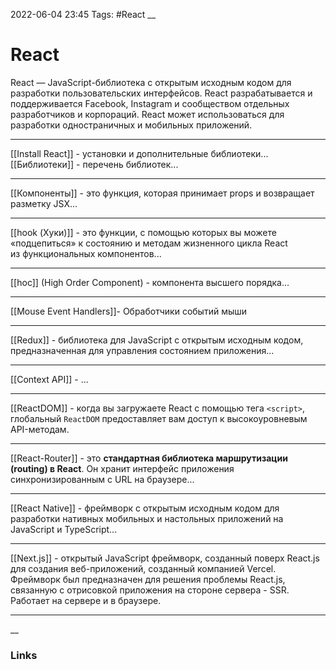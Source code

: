 2022-06-04 23:45
Tags: #React
__
# React
React — JavaScript-библиотека с открытым исходным кодом для разработки пользовательских интерфейсов. React разрабатывается и поддерживается Facebook, Instagram и сообществом отдельных разработчиков и корпораций. React может использоваться для разработки одностраничных и мобильных приложений.

---
[[Install React]] - установки и дополнительные библиотеки...
[[Библиотеки]] - перечень библиотек...

---
[[Компоненты]] - это функция, которая принимает props и возвращает разметку JSX...

---
[[hook (Хуки)]] - это функции, с помощью которых вы можете «подцепиться» к состоянию и методам жизненного цикла React из функциональных компонентов...

---
[[hoc]] (High Order Component) - компонента высшего порядка...

---

[[Mouse Event Handlers]]- Обработчики событий мыши

---
[[Redux]] - библиотека для JavaScript с открытым исходным кодом, предназначенная для управления состоянием приложения...

---
[[Context API]] - ...

---
[[ReactDOM]] - когда вы загружаете React с помощью тега `<script>`, глобальный `ReactDOM` предоставляет вам доступ к высокоуровневым API-методам.

---
[[React-Router]] - это **стандартная библиотека маршрутизации (routing) в React**. Он хранит интерфейс приложения синхронизированным с URL на браузере...

---

[[React Native]] - фреймворк с открытым исходным кодом для разработки нативных мобильных и настольных приложений на JavaScript и TypeScript...

---

[[Next.js]] - открытый JavaScript фреймворк, созданный поверх React.js для создания веб-приложений, созданный компанией Vercel. Фреймворк был предназначен для решения проблемы React.js, связанную с отрисовкой приложения на стороне сервера - SSR. Работает на сервере и в браузере.

---
__
### Links
